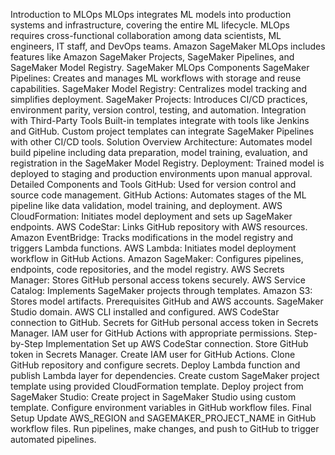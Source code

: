 Introduction to MLOps
MLOps integrates ML models into production systems and infrastructure, covering the entire ML lifecycle.
MLOps requires cross-functional collaboration among data scientists, ML engineers, IT staff, and DevOps teams.
Amazon SageMaker MLOps includes features like Amazon SageMaker Projects, SageMaker Pipelines, and SageMaker Model Registry.
SageMaker MLOps Components
SageMaker Pipelines: Creates and manages ML workflows with storage and reuse capabilities.
SageMaker Model Registry: Centralizes model tracking and simplifies deployment.
SageMaker Projects: Introduces CI/CD practices, environment parity, version control, testing, and automation.
Integration with Third-Party Tools
Built-in templates integrate with tools like Jenkins and GitHub.
Custom project templates can integrate SageMaker Pipelines with other CI/CD tools.
Solution Overview
Architecture: Automates model build pipeline including data preparation, model training, evaluation, and registration in the SageMaker Model Registry.
Deployment: Trained model is deployed to staging and production environments upon manual approval.
Detailed Components and Tools
GitHub: Used for version control and source code management.
GitHub Actions: Automates stages of the ML pipeline like data validation, model training, and deployment.
AWS CloudFormation: Initiates model deployment and sets up SageMaker endpoints.
AWS CodeStar: Links GitHub repository with AWS resources.
Amazon EventBridge: Tracks modifications in the model registry and triggers Lambda functions.
AWS Lambda: Initiates model deployment workflow in GitHub Actions.
Amazon SageMaker: Configures pipelines, endpoints, code repositories, and the model registry.
AWS Secrets Manager: Stores GitHub personal access tokens securely.
AWS Service Catalog: Implements SageMaker projects through templates.
Amazon S3: Stores model artifacts.
Prerequisites
GitHub and AWS accounts.
SageMaker Studio domain.
AWS CLI installed and configured.
AWS CodeStar connection to GitHub.
Secrets for GitHub personal access token in Secrets Manager.
IAM user for GitHub Actions with appropriate permissions.
Step-by-Step Implementation
Set up AWS CodeStar connection.
Store GitHub token in Secrets Manager.
Create IAM user for GitHub Actions.
Clone GitHub repository and configure secrets.
Deploy Lambda function and publish Lambda layer for dependencies.
Create custom SageMaker project template using provided CloudFormation template.
Deploy project from SageMaker Studio:
Create project in SageMaker Studio using custom template.
Configure environment variables in GitHub workflow files.
Final Setup
Update AWS_REGION and SAGEMAKER_PROJECT_NAME in GitHub workflow files.
Run pipelines, make changes, and push to GitHub to trigger automated pipelines.

